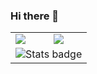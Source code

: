 ### Hi there 👋

<div style="text-align: center;">
    <table align="center">
        <tbody>
            <tr>
                <td><a href="https://github.com/ELIESSR"><img src="https://github-readme-stats.vercel.app/api?username=ELIESSR&show_icons=true&theme=dark&cache_seconds=1800" />
</a></td>
                <td><a href="https://github.com/ELIESSR"><img align="center" src="https://github-readme-stats.vercel.app/api/top-langs/?username=ELIESSR&layout=compact" /></a></td>
            </tr>
            <tr>
                <td align="center" colspan="2"><img src="https://github-profile-summary-cards.vercel.app/api/cards/profile-details?username=ELIESSR&bg_color=0D1117&theme=dark&cache_seconds=86400" alt="Stats badge"/>
</td>
            </tr>
        </tbody>
    </table>
</div>


<!--
**ELIESSR/ELIESSR** is a ✨ _special_ ✨ repository because its `README.md` (this file) appears on your GitHub profile.

Here are some ideas to get you started:

- 🔭 I’m currently working on ...
- 🌱 I’m currently learning ...
- 👯 I’m looking to collaborate on ...
- 🤔 I’m looking for help with ...
- 💬 Ask me about ...
- 📫 How to reach me: ...
- 😄 Pronouns: ...
- ⚡ Fun fact: ...
-->

